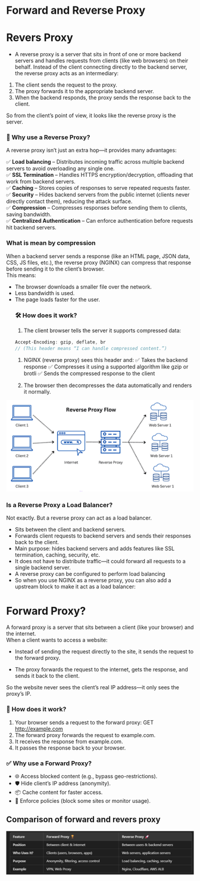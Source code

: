 # Forward and Reverse Proxy


# Revers Proxy
* A reverse proxy is a server that sits in front of one or more backend servers and handles requests from clients (like web browsers) on their behalf. Instead of the client connecting directly to the backend server, the reverse proxy acts as an intermediary:

1. The client sends the request to the proxy.
2. The proxy forwards it to the appropriate backend server.
3. When the backend responds, the proxy sends the response back to the client.<br>

So from the client’s point of view, it looks like the reverse proxy is the server.

### 🎯 Why use a Reverse Proxy?
A reverse proxy isn’t just an extra hop—it provides many advantages:<br>

✅ **Load balancing** – Distributes incoming traffic across multiple backend servers to avoid overloading any single one. <br>
✅ **SSL Termination** – Handles HTTPS encryption/decryption, offloading that work from backend servers.<br>
✅ **Caching** – Stores copies of responses to serve repeated requests faster.<br>
✅ **Security** – Hides backend servers from the public internet (clients never directly contact them), reducing the attack surface.<br>
✅ **Compression** – Compresses responses before sending them to clients, saving bandwidth.<br>
✅ **Centralized Authentication** – Can enforce authentication before requests hit backend servers.<br>

### What is mean by compression
When a backend server sends a response (like an HTML page, JSON data, CSS, JS files, etc.), the reverse proxy (NGINX) can compress that response before sending it to the client’s browser. <br>
This means:<br>
* The browser downloads a smaller file over the network.
* Less bandwidth is used.
* The page loads faster for the user. 
  ### 🛠 How does it work?
  1. The client browser tells the server it supports compressed data:
  ```js
  Accept-Encoding: gzip, deflate, br
  // (This header means “I can handle compressed content.”)
  ```
  1. NGINX (reverse proxy) sees this header and:
  ✅ Takes the backend response
  ✅ Compresses it using a supported algorithm like gzip or brotli
  ✅ Sends the compressed response to the client

  1. The browser then decompresses the data automatically and renders it normally.


![alt text](image-5.png)


### Is a Reverse Proxy a Load Balancer?
Not exactly.
But a reverse proxy can act as a load balancer.
* Sits between the client and backend servers.
* Forwards client requests to backend servers and sends their responses back to the client.
* Main purpose: hides backend servers and adds features like SSL termination, caching, security, etc.
* It does not have to distribute traffic—it could forward all requests to a single backend server.
* A reverse proxy can be configured to perform load balancing
* So when you use NGINX as a reverse proxy, you can also add a upstream block to make it act as a load balancer:

# Forward Proxy?
A forward proxy is a server that sits between a client (like your browser) and the internet.<br>
When a client wants to access a website:<br>

* Instead of sending the request directly to the site, it sends the request to the forward proxy.

* The proxy forwards the request to the internet, gets the response, and sends it back to the client.

So the website never sees the client’s real IP address—it only sees the proxy’s IP.<br>

### 📖 How does it work?
1. Your browser sends a request to the forward proxy:
GET http://example.com
2. The forward proxy forwards the request to example.com.
3. It receives the response from example.com.
4. It passes the response back to your browser.

### ✅ Why use a Forward Proxy?
* 🌐 Access blocked content (e.g., bypass geo-restrictions).
* 🛡 Hide client’s IP address (anonymity).
* 📦 Cache content for faster access.
* 🚨 Enforce policies (block some sites or monitor usage).




## Comparison of forward and revers proxy
![alt text](image-4.png)